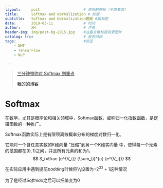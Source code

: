 ```yaml
---
layout:     post   				    # 使用的布局（不需要改）
title:      Softmax and Normalization # 标题 
subtitle:   Softmax and Normalization理解 #副标题
date:       2019-03-11 				# 时间
author:     XH 						# 作者
header-img: img/post-bg-2015.jpg 	#这篇文章标题背景图片
catalog: true 						# 是否归档
tags:								#标签
    - NMT
    - TensorFlow
    - NLP

---
```



> [三分钟带你对 Softmax 划重点](https://blog.csdn.net/red_stone1/article/details/80687921/)
>
> [我的的博客](https://xinghanzzy.github.io/)



# Softmax

在数学，尤其是概率论和相关领域中，Softmax函数，或称归一化指数函数，是逻辑函数的一种推广。

Softmax函数实际上是有限项离散概率分布的梯度对数归一化。

它能将一个含任意实数的K维向量  “压缩”到另一个K维实向量  中，使得每一个元素的范围都在$(0, 1)$之间，并且所有元素的和为$1$。
$$
S_i=\frac {e^{V_i}} {\sum_{i}^{c} {e^{V_i}}}
$$

在实际应用中遇到提前$padding$时候将$V_i$设置为$-2^{32}+1$这种情况

为了是经过$Softmax$之后可以把值变为0